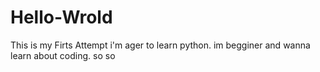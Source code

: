 # Hello-Wrold
This is my Firts Attempt
i'm ager to learn python. im begginer and wanna learn about coding.
so so
